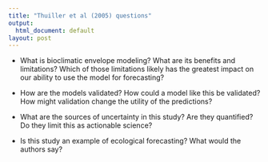 ```yaml
---
title: "Thuiller et al (2005) questions"
output:
  html_document: default
layout: post
---
```


* What is bioclimatic envelope modeling? What are its benefits and limitations? Which of those limitations likely has the greatest impact on our ability to use the model for forecasting?

* How are the models validated? How could a model like this be validated? How might validation change the utility of the predictions?

* What are the sources of uncertainty in this study? Are they quantified? Do they limit this as actionable science?

* Is this study an example of ecological forecasting? What would the authors say?